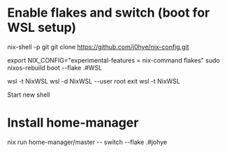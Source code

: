 # Enable flakes and switch (boot for WSL setup)
nix-shell -p git
git clone https://github.com/j0hye/nix-config.git

export NIX_CONFIG="experimental-features = nix-command flakes"
sudo nixos-rebuild boot --flake .#WSL

wsl -t NixWSL
wsl -d NixWSL --user root exit
wsl -t NixWSL

Start new shell

# Install home-manager
nix run home-manager/master -- switch --flake .#johye

